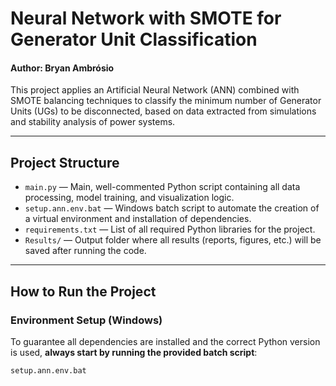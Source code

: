 # Neural Network with SMOTE for Generator Unit Classification
#### Author: Bryan Ambrósio

This project applies an Artificial Neural Network (ANN) combined with SMOTE balancing techniques to classify the minimum number of Generator Units (UGs) to be disconnected, based on data extracted from simulations and stability analysis of power systems.

---

## Project Structure

- `main.py` — Main, well-commented Python script containing all data processing, model training, and visualization logic.
- `setup.ann.env.bat` — Windows batch script to automate the creation of a virtual environment and installation of dependencies.
- `requirements.txt` — List of all required Python libraries for the project.
- `Results/` — Output folder where all results (reports, figures, etc.) will be saved after running the code.

---

## How to Run the Project

### Environment Setup (Windows)

To guarantee all dependencies are installed and the correct Python version is used, **always start by running the provided batch script**:

```cmd
setup.ann.env.bat
